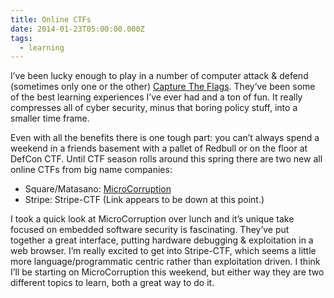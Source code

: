 ```yaml
---
title: Online CTFs
date: 2014-01-23T05:00:00.000Z
tags:
  - learning
---
```


I’ve been lucky enough to play in a number of computer attack & defend (sometimes only one or the other) [Capture The Flags](http://en.wikipedia.org/wiki/Capture_the_flag#Computer_security). They’ve been some of the best learning experiences I’ve ever had and a ton of fun. It really compresses all of cyber security, minus that boring policy stuff, into a smaller time frame.

Even with all the benefits there is one tough part: you can’t always spend a weekend in a friends basement with a pallet of Redbull or on the floor at DefCon CTF. Until CTF season rolls around this spring there are two new all online CTFs from big name companies:

- Square/Matasano: [MicroCorruption](https://microcorruption.com/)
- Stripe: Stripe-CTF (Link appears to be down at this point.)

I took a quick look at MicroCorruption over lunch and it’s unique take focused on embedded software security is fascinating. They’ve put together a great interface, putting hardware debugging & exploitation in a web browser. I’m really excited to get into Stripe-CTF, which seems a little more language/programmatic centric rather than exploitation driven. I think I’ll be starting on MicroCorruption this weekend, but either way they are two different topics to learn, both a great way to do it.
